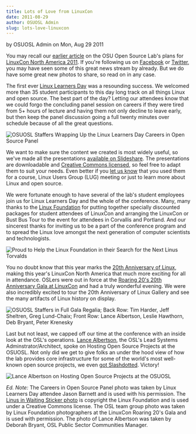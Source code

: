 ```yaml
---
title: Lots of Love from LinuxCon
date: 2011-08-29
author: OSUOSL Admin
slug: lots-love-linuxcon
---
```

by OSUOSL Admin on Mon, Aug 29 2011

You may recall our [earlier article](/blog) on the OSU Open Source Lab's plans for
[LinuxCon North America 2011](http://events.linuxfoundation.org/events/linuxcon). If you're following us on [Facebook](https://www.facebook.com/OSUOSL) or
[Twitter](http://twitter.com/osuosl), you may have seen some of this great news stream by already. But we
do have some great new photos to share, so read on in any case.

The first ever [Linux Learners Day](http://events.linuxfoundation.org/events/linuxcon/student-program) was a resounding success. We welcomed more
than 35 student participants to this day long track on all things Linux and open
source. The best part of the day? Letting our attendees know that we could forgo
the concluding panel session on careers if they were tired from 5+ hours of
lecture and having them not only decline to leave early, but then keep the panel
discussion going a full twenty minutes over schedule because of all the great
questions.

![OSUOSL Staffers Wrapping Up the Linux Learners Day Careers in Open Source Panel](/images/LLD_Panel.jpg#center)

We want to make sure the content we created is most widely useful, so we've made
all the presentations [available on Slideshare](http://www.slideshare.net/osuosl/presentations). The presentations are
downloadable and [Creative Commons licensed](http://creativecommons.org/licenses/by/3.0/), so feel free to adapt them to
suit your needs. Even better if you [let us know](http://osuosl.org/contact) that you used them for a
course, Linux Users Group (LUG) meeting or just to learn more about Linux and
open source.

We were fortunate enough to have several of the lab's student employees join us
for Linux Learners Day and the whole of the conference. Many, many thanks to the
[Linux Foundation](http://linuxfoundation.org/) for putting together specially discounted packages for
student attendees of LinuxCon and arranging the LinuxCon or Bust Bus Tour to the
event for attendees in Corvallis and Portland. And our sincerest thanks for
inviting us to be a part of the conference program and to spread the Linux love
amongst the next generation of computer scientists and technologists.

![Proud to Help the Linux Foundation in their Search for the Next Linus Torvalds](/images/Linus_in_Waiting.jpg#center)


You no doubt know that this year marks the [20th Anniversary of Linux](http://www.linuxfoundation.org/20th/), making
this year's LinuxCon North America that much more exciting for all in
attendance. OSLers were out in force at the
[Roaring 20's 20th Anniversary Gala at LinuxCon](http://events.linuxfoundation.org/events/linuxcon/social) and had a truly wonderful
evening. We were also incredibly excited to tour the 20th Anniversary of Linux
Gallery and see the many artifacts of Linux history on display.

![OSUOSL Staffers in Full Gala Regalia; Back Row: Tim Harder, Jeff Sheltren, Greg Lund-Chaix; Front Row: Lance Albertson, Leslie Hawthorn, Deb Bryant, Peter Krenesky](/images/OSL_Team_0.jpg#center)

Last but not least, we capped off our time at the conference with an inside look
at the OSL's operations. [Lance Albertson](http://twitter.com/ramereth), the OSL's Lead Systems
Adminstrator/Architect, spoke on Hosting Open Source Projects at the OSUOSL. Not
only did we get to give folks an under the hood view of how the lab provides core
infrastructure for some of the world's most well-known open source projects, we
even [got Slashdotted](http://linux.slashdot.org/story/11/08/23/1655244/Inside-Oregon-State-Universitys-Open-Source-Lab). Victory!

![Lance Albertson on Hosting Open Source Projects at the OSUOSL](/images/Lance_Talk.jpg#center)

*Ed. Note:* The Careers in Open Source Panel photo was taken by Linux Learners
Day attendee Jason Barnett and is used with his permission. The
[Linus in Waiting Sticker photo](http://www.flickr.com/photos/13825348@N03/6073928054/in/set-72157627501854968/) is copyright the Linux Foundation and is used
under a Creative Commons license. The OSL team group photo was taken by Linux
Foundation photographers at the LinuxCon Roaring 20's Gala and is used with
permission. The photo of Lance Albertson was taken by Deborah Bryant, OSL Public
Sector Communities Manager.















